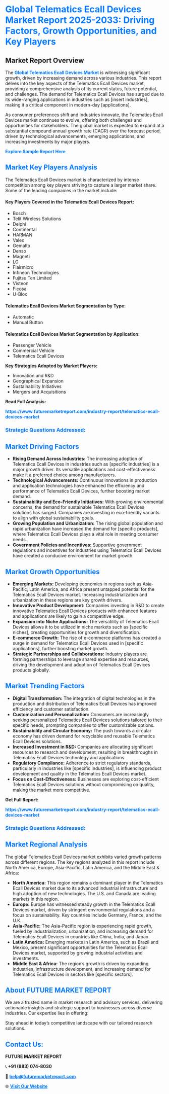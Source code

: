<h1 style="color: #007BFF;">Global Telematics Ecall Devices Market Report 2025-2033: Driving Factors, Growth Opportunities, and Key Players</h1>

<section id="overview">
<h2>Market Report Overview</h2>
<p>The <a href="https://www.futuremarketreport.com/industry-report/telematics-ecall-devices-market" style="color: #007BFF; text-decoration: none;"><strong>Global Telematics Ecall Devices Market</strong></a> is witnessing significant growth, driven by increasing demand across various industries. This report delves into the key aspects of the Telematics Ecall Devices market, providing a comprehensive analysis of its current status, future potential, and challenges. The demand for Telematics Ecall Devices has surged due to its wide-ranging applications in industries such as [insert industries], making it a critical component in modern-day [applications].</p>
<p>As consumer preferences shift and industries innovate, the Telematics Ecall Devices market continues to evolve, offering both challenges and opportunities for stakeholders. The global market is expected to expand at a substantial compound annual growth rate (CAGR) over the forecast period, driven by technological advancements, emerging applications, and increasing investments by major players.</p>
</section>

<section id="overview">
<p><a href="https://www.futuremarketreport.com/request-sample/reportId=126000" style="color: #007BFF; text-decoration: none;"><strong>Explore Sample Report Here</strong></a></p>
</section>

<section id="key-players">
<h2 style="color: #007BFF;">Market Key Players Analysis</h2>
<p>The Telematics Ecall Devices market is characterized by intense competition among key players striving to capture a larger market share. Some of the leading companies in the market include:</p>
<h4>Key Players Covered in the Telematics Ecall Devices Report:</h4>
<ul><li>Bosch</li><li>Telit Wireless Solutions</li><li>Delphi</li><li>Continental</li><li>HARMAN</li><li>Valeo</li><li>Gemalto</li><li>Denso</li><li>Magneti</li><li>LG</li><li>Flairmicro</li><li>Infineon Technologies</li><li>Fujitsu Ten Limited</li><li>Visteon</li><li>Ficosa</li><li>U-Blox</li></ul>
<h4>Telematics Ecall Devices Market Segmentation by Type:</h4>
<ul><li>Automatic</li><li>Manual Button</li></ul>

<h4>Telematics Ecall Devices Market Segmentation by Application:</h4>
<ul><li>Passenger Vehicle</li><li>Commercial Vehicle</li><li>Telematics Ecall Devices</li></ul>
<p><strong>Key Strategies Adopted by Market Players:</strong></p>
<ul>
<li>Innovation and R&D</li>
<li>Geographical Expansion</li>
<li>Sustainability Initiatives</li>
<li>Mergers and Acquisitions</li>
</ul>
</section>

<section>
<p><strong>Read Full Analysis: </strong></p><a href="https://www.futuremarketreport.com/industry-report/telematics-ecall-devices-market" style="color: #007BFF; text-decoration: none;"><strong>https://www.futuremarketreport.com/industry-report/telematics-ecall-devices-market</strong></a>
<h3 style="color: #007BFF;">Strategic Questions Addressed:</h3>
</section>

<section id="driving-factors">
<h2 style="color: #007BFF;">Market Driving Factors</h2>
<ul>
<li><strong>Rising Demand Across Industries:</strong> The increasing adoption of Telematics Ecall Devices in industries such as [specific industries] is a major growth driver. Its versatile applications and cost-effectiveness make it a preferred choice among manufacturers.</li>
<li><strong>Technological Advancements:</strong> Continuous innovations in production and application technologies have enhanced the efficiency and performance of Telematics Ecall Devices, further boosting market demand.</li>
<li><strong>Sustainability and Eco-Friendly Initiatives:</strong> With growing environmental concerns, the demand for sustainable Telematics Ecall Devices solutions has surged. Companies are investing in eco-friendly variants to align with global sustainability goals.</li>
<li><strong>Growing Population and Urbanization:</strong> The rising global population and rapid urbanization have increased the demand for [specific products], where Telematics Ecall Devices plays a vital role in meeting consumer needs.</li>
<li><strong>Government Policies and Incentives:</strong> Supportive government regulations and incentives for industries using Telematics Ecall Devices have created a conducive environment for market growth.</li>
</ul>
</section>

<section id="growth-opportunities">
<h2 style="color: #007BFF;">Market Growth Opportunities</h2>
<ul>
<li><strong>Emerging Markets:</strong> Developing economies in regions such as Asia-Pacific, Latin America, and Africa present untapped potential for the Telematics Ecall Devices market. Increasing industrialization and urbanization in these regions are key growth drivers.</li>
<li><strong>Innovative Product Development:</strong> Companies investing in R&D to create innovative Telematics Ecall Devices products with enhanced features and applications are likely to gain a competitive edge.</li>
<li><strong>Expansion into Niche Applications:</strong> The versatility of Telematics Ecall Devices allows it to be utilized in niche markets such as [specific niches], creating opportunities for growth and diversification.</li>
<li><strong>E-commerce Growth:</strong> The rise of e-commerce platforms has created a surge in demand for Telematics Ecall Devices used in [specific applications], further boosting market growth.</li>
<li><strong>Strategic Partnerships and Collaborations:</strong> Industry players are forming partnerships to leverage shared expertise and resources, driving the development and adoption of Telematics Ecall Devices products globally.</li>
</ul>
</section>

<section id="trending-factors">
<h2 style="color: #007BFF;">Market Trending Factors</h2>
<ul>
<li><strong>Digital Transformation:</strong> The integration of digital technologies in the production and distribution of Telematics Ecall Devices has improved efficiency and customer satisfaction.</li>
<li><strong>Customization and Personalization:</strong> Consumers are increasingly seeking personalized Telematics Ecall Devices solutions tailored to their specific needs, prompting companies to offer customizable options.</li>
<li><strong>Sustainability and Circular Economy:</strong> The push towards a circular economy has driven demand for recyclable and reusable Telematics Ecall Devices solutions.</li>
<li><strong>Increased Investment in R&D:</strong> Companies are allocating significant resources to research and development, resulting in breakthroughs in Telematics Ecall Devices technology and applications.</li>
<li><strong>Regulatory Compliance:</strong> Adherence to strict regulatory standards, particularly in industries like [specific industries], is influencing product development and quality in the Telematics Ecall Devices market.</li>
<li><strong>Focus on Cost-Effectiveness:</strong> Businesses are exploring cost-efficient Telematics Ecall Devices solutions without compromising on quality, making the market more competitive.</li>
</ul>
</section>

<section>
<p><strong>Get Full Report: </strong></p><a href="https://www.futuremarketreport.com/industry-report/telematics-ecall-devices-market" style="color: #007BFF; text-decoration: none;"><strong>https://www.futuremarketreport.com/industry-report/telematics-ecall-devices-market</strong></a>
<h3 style="color: #007BFF;">Strategic Questions Addressed:</h3>
</section>


<section id="regional-analysis">
<h2 style="color: #007BFF;">Market Regional Analysis</h2>
<p>The global Telematics Ecall Devices market exhibits varied growth patterns across different regions. The key regions analyzed in this report include North America, Europe, Asia-Pacific, Latin America, and the Middle East & Africa:</p>
<ul>
<li><strong>North America:</strong> This region remains a dominant player in the Telematics Ecall Devices market due to its advanced industrial infrastructure and high adoption of new technologies. The U.S. and Canada are leading markets in this region.</li>
<li><strong>Europe:</strong> Europe has witnessed steady growth in the Telematics Ecall Devices market, driven by stringent environmental regulations and a focus on sustainability. Key countries include Germany, France, and the U.K.</li>
<li><strong>Asia-Pacific:</strong> The Asia-Pacific region is experiencing rapid growth, fueled by industrialization, urbanization, and increasing demand for Telematics Ecall Devices in countries like China, India, and Japan.</li>
<li><strong>Latin America:</strong> Emerging markets in Latin America, such as Brazil and Mexico, present significant opportunities for the Telematics Ecall Devices market, supported by growing industrial activities and investments.</li>
<li><strong>Middle East & Africa:</strong> The region’s growth is driven by expanding industries, infrastructure development, and increasing demand for Telematics Ecall Devices in sectors like [specific sectors].</li>
</ul>
</section>

<footer>
<h2 style="color: #007BFF;">About FUTURE MARKET REPORT</h2>
<p>We are a trusted name in market research and advisory services, delivering actionable insights and strategic support to businesses across diverse industries. Our expertise lies in offering:</p>

<p>Stay ahead in today’s competitive landscape with our tailored research solutions.</p>

<h2 style="color: #007BFF;">Contact Us:</h2>
<p><strong>FUTURE MARKET REPORT</strong></p>
<p>📞 <strong>+91 (883) 074-8030</strong></p>
<p>📧 <strong><a href="mailto:help@futuremarketreport.com" style="color: #007BFF;">help@futuremarketreport.com</a></strong></p>
<p>🌐 <strong><a href="https://www.futuremarketreport.com/" style="color: #007BFF;">Visit Our Website</a></strong></p>
</footer>